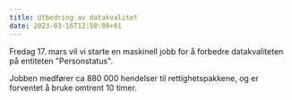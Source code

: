 ```yaml
---
title: Utbedring av datakvalitet 
date: 2023-03-16T12:50:00+01
---
```



Fredag 17. mars vil vi starte en maskinell jobb for å forbedre datakvaliteten på entiteten "Personstatus".  

Jobben medfører ca 880 000 hendelser til rettighetspakkene, og er forventet å bruke omtrent 10 timer.
